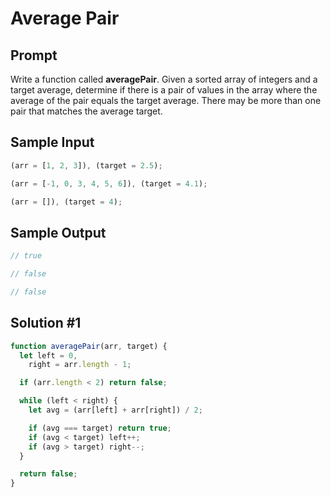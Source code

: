 # Average Pair

## Prompt

Write a function called **averagePair**. Given a sorted array of integers and a target average, determine if there is a pair of values in the array where the average of the pair equals the target average. There may be more than one pair that matches the average target.

## Sample Input

```js
(arr = [1, 2, 3]), (target = 2.5);

(arr = [-1, 0, 3, 4, 5, 6]), (target = 4.1);

(arr = []), (target = 4);
```

## Sample Output

```js
// true

// false

// false
```

## Solution #1

```js
function averagePair(arr, target) {
  let left = 0,
    right = arr.length - 1;

  if (arr.length < 2) return false;

  while (left < right) {
    let avg = (arr[left] + arr[right]) / 2;

    if (avg === target) return true;
    if (avg < target) left++;
    if (avg > target) right--;
  }

  return false;
}
```

